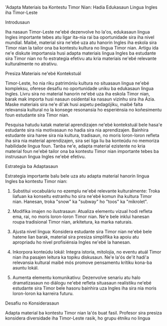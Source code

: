 'Adapta Materiais ba Kontestu Timor Nian: Hadia Edukasaun Lingua Ingles iha Timor-Leste

Introdusaun

Iha nasaun Timor-Leste ne'ebé dezenvolve ho la'os, edukasaun lingua Ingles importante tebes atu ligar ita-nia rai ba oportunidade sira iha nivel mundial. Maibé, material sira ne'ebé uza atu hanorin Ingles iha eskola sira Timor nian la tailor ona ba kontestu kultura no lingua Timor nian. Artigu ida ne'e diskute importansia husi adapta materiais lingua Ingles ba estudante sira Timor nian no fo estrategia efetivu atu kria materiais ne'ebé relevante kulturalmente no atrativu.

Presiza Materiais ne'ebé Kontekstuál

Timor-Leste, ho nia riku patrimóniu kultura no situasaun lingua ne'ebé kompleksu, oferese desafiu no oportunidade uniku ba edukasaun lingua Ingles. Livru sira no material hanorin ne'ebé uza iha eskola Timor nian, barak mak importa husi nasaun osidental ka nasaun vizinhu sira iha Ázia. Maske materiais sira ne'e di'ak husi aspetu pedagójiku, maibé falta relevansia kultural no la konsege resonansia ho esperiénsia no koñesimentu foun estudante sira Timor nian.

Pesquisa hatudu katak material aprendizajen ne'ebé kontekstuál bele hasa'e estudante sira nia motivasaun no hadia sira nia aprendizajen. Bainhira estudante sira haree sira nia kultura, tradisaun, no moris loron-loron refleta iha sira nia material aprendizajen, sira sei liga liu ba konteúdu no memoriza habilidade lingua foun. Tanba ne'e, adapta material ezistente no kria material foun ne'ebé tailor ona ba kontestu Timor nian importante tebes ba instrusaun lingua Ingles ne'ebé efetivu.

Estrategia ba Adaptasaun

Estrategia importante balu bele uza atu adapta material hanorin lingua Ingles ba kontestu Timor nian:

1. Substitui vocabuláriu no ezemplu ne'ebé relevante kulturalmente: Troka liafuan ka konseitu estranhu ho sira ne'ebé komun iha kultura Timor nian. Hanesan, troka "snow" ka "subway" ho "toos" ka "mikrolet".

2. Modifika imajen no ilustrasaun: Atualiza elementu vizual hodi refleta ema, rai, no moris loron-loron Timor nian. Ne'e bele inklui hanesan roupa tradisional Timor nian, arkitetura, ka marka naturais.

3. Ajusta nivel lingua: Konsidera estudante sira Timor nian ne'ebé bele hatene lian barak, material sira presiza simplifika ka apoiu atu apropriadu ho nivel profisiénsia Ingles ne'ebé la hanesan.

4. Inkorpora konteúdu lokál: Integra istoria, mitolojia, no eventu atuál Timor nian iha pasajen leitura ka topiku diskusaun. Ne'e la'ós de'it hadi'a relevansia kultural maibé mós promove pensamentu krítiku kona-ba asuntu lokál.

5. Aumenta elementu komunikativu: Dezenvolve senariu atu halo dramatizasaun no diálogu ne'ebé refleta situasaun realístiku ne'ebé estudante sira Timor bele hasoru bainhira uza Ingles iha sira nia moris loron-loron ka karreira futuru.

Desafiu no Konsiderasaun

Adapta material ba kontestu Timor nian la'ós buat fasil. Profesor sira presiza konsidera diversidade iha Timor-Leste rasik, ho grupu étniku no lingua